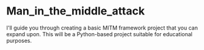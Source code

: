 # Man_in_the_middle_attack
I'll guide you through creating a basic MITM framework project that you can expand upon. This will be a Python-based project suitable for educational purposes.
